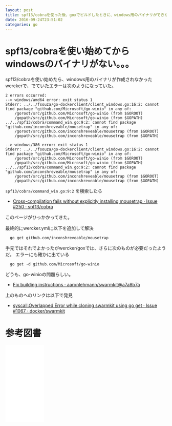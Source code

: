 ```yaml
---
layout: post
title: spf13/cobraを使った後、goxでビルドしたときに、windows用のバイナリができなかった時の対処方法
date: 2016-09-24T23:51:02
categories: go
---
```


# spf13/cobraを使い始めてからwindowsのバイナリがない。。。

spf13/cobraを使い始めたら、windows用のバイナリが作成されなかった
werckerで、でていたエラーは次のようになっていた。

```
2 errors occurred:
--> windows/amd64 error: exit status 1
Stderr: ../../fsouza/go-dockerclient/client_windows.go:16:2: cannot find package "github.com/Microsoft/go-winio" in any of:
	/goroot/src/github.com/Microsoft/go-winio (from $GOROOT)
	/gopath/src/github.com/Microsoft/go-winio (from $GOPATH)
../../spf13/cobra/command_win.go:9:2: cannot find package "github.com/inconshreveable/mousetrap" in any of:
	/goroot/src/github.com/inconshreveable/mousetrap (from $GOROOT)
	/gopath/src/github.com/inconshreveable/mousetrap (from $GOPATH)

--> windows/386 error: exit status 1
Stderr: ../../fsouza/go-dockerclient/client_windows.go:16:2: cannot find package "github.com/Microsoft/go-winio" in any of:
	/goroot/src/github.com/Microsoft/go-winio (from $GOROOT)
	/gopath/src/github.com/Microsoft/go-winio (from $GOPATH)
../../spf13/cobra/command_win.go:9:2: cannot find package "github.com/inconshreveable/mousetrap" in any of:
	/goroot/src/github.com/inconshreveable/mousetrap (from $GOROOT)
	/gopath/src/github.com/inconshreveable/mousetrap (from $GOPATH)
```

`spf13/cobra/command_win.go:9:2` を検索したら

* [Cross-compilation fails without explicitly installing mousetrap · Issue #250 · spf13/cobra](https://github.com/spf13/cobra/issues/250)

このページがひっかかってきた。

最終的にwercker.ymlに以下を追加して解決

```
  go get github.com/inconshreveable/mousetrap
```

手元ではそれでよかったがwercker/goxでは、さらに次のものが必要だったようだ。
エラーにも確かに出ている

```
  go get -d github.com/Microsoft/go-winio
```

どうも、go-winioの問題らしい。

* [Fix building instructions · aaronlehmann/swarmkit@a7a8b7a](https://github.com/aaronlehmann/swarmkit/commit/a7a8b7a66346b440061eb1f79b6517e680c2662c)

上のものへのリンクは以下で発見

* [syscall.Overlapped Error while cloning swarmkit using go get · Issue #1067 · docker/swarmkit](https://github.com/docker/swarmkit/issues/1067)

# 参考図書

<iframe style="width:120px;height:240px;" marginwidth="0" marginheight="0" scrolling="no" frameborder="0" src="//rcm-fe.amazon-adsystem.com/e/cm?lt1=_blank&bc1=000000&IS2=1&bg1=FFFFFF&fc1=000000&lc1=0000FF&t=mi3002-22&o=9&p=8&l=as4&m=amazon&f=ifr&ref=as_ss_li_til&asins=4621300253&linkId=54b7e05ab6406ca0d71627d0bd6794ab"></iframe>
